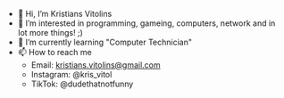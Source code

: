 - 👋 Hi, I’m Kristians Vitolins
- 👀 I’m interested in programming, gameing, computers, network and in lot more things! ;)
- 🌱 I’m currently learning "Computer Technician"
- 📫 How to reach me 
     - Email: kristians.vitolins@gmail.com
     - Instagram: @kris_vitol
     - TikTok: @dudethatnotfunny

<!---
DudeThatNotFunny/DudeThatNotFunny is a ✨ special ✨ repository because its `README.md` (this file) appears on your GitHub profile.
You can click the Preview link to take a look at your changes.
--->
